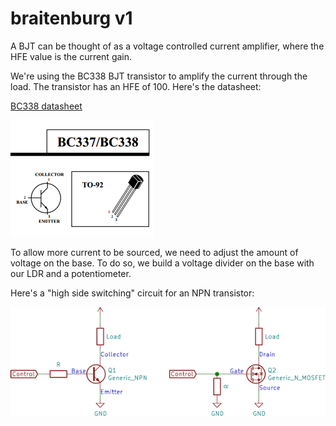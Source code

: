 # braitenburg v1

A BJT can be thought of as a voltage controlled current amplifier, where the HFE value is the current gain.

We're using the BC338 BJT transistor to amplify the current through the load. The transistor has an HFE of 100. Here's the datasheet:

[BC338 datasheet](http://www.mouser.com/ds/2/149/BC337-193546.pdf)

![](bc338.png)

To allow more current to be sourced, we need to adjust the amount of voltage on the base. To do so, we build a voltage divider on the base with our LDR and a potentiometer.

Here's a "high side switching" circuit for an NPN transistor:

![](lowside.png)